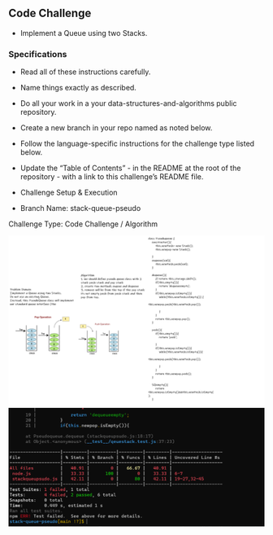 ## Code Challenge

- Implement a Queue using two Stacks.

### Specifications
- Read all of these instructions carefully.

- Name things exactly as described.
- Do all your work in a your data-structures-and-algorithms public repository.
- Create a new branch in your repo named as noted below.
- Follow the language-specific instructions for the challenge type listed below.
- Update the “Table of Contents” - in the README at the root of the repository - with a link to this challenge’s README file.
- Challenge Setup & Execution
- Branch Name: stack-queue-pseudo

Challenge Type: Code Challenge / Algorithm

![img](code12.png) 
![img](code11-11-11.png) 